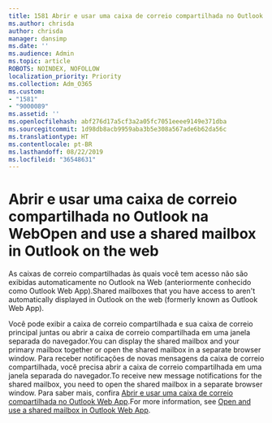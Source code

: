 ```yaml
---
title: 1581 Abrir e usar uma caixa de correio compartilhada no Outlook na Web
ms.author: chrisda
author: chrisda
manager: dansimp
ms.date: ''
ms.audience: Admin
ms.topic: article
ROBOTS: NOINDEX, NOFOLLOW
localization_priority: Priority
ms.collection: Adm_O365
ms.custom:
- "1581"
- "9000089"
ms.assetid: ''
ms.openlocfilehash: abf276d17a5cf3a2a05fc7051eeee9149e371dba
ms.sourcegitcommit: 1d98db8acb9959aba3b5e308a567ade6b62da56c
ms.translationtype: HT
ms.contentlocale: pt-BR
ms.lasthandoff: 08/22/2019
ms.locfileid: "36548631"
---
```

# <a name="open-and-use-a-shared-mailbox-in-outlook-on-the-web"></a><span data-ttu-id="4e534-102">Abrir e usar uma caixa de correio compartilhada no Outlook na Web</span><span class="sxs-lookup"><span data-stu-id="4e534-102">Open and use a shared mailbox in Outlook on the web</span></span>

<span data-ttu-id="4e534-103">As caixas de correio compartilhadas às quais você tem acesso não são exibidas automaticamente no Outlook na Web (anteriormente conhecido como Outlook Web App).</span><span class="sxs-lookup"><span data-stu-id="4e534-103">Shared mailboxes that you have access to aren't automatically displayed in Outlook on the web (formerly known as Outlook Web App).</span></span>

<span data-ttu-id="4e534-104">Você pode exibir a caixa de correio compartilhada e sua caixa de correio principal juntas ou abrir a caixa de correio compartilhada em uma janela separada do navegador.</span><span class="sxs-lookup"><span data-stu-id="4e534-104">You can display the shared mailbox and your primary mailbox together or open the shared mailbox in a separate browser window.</span></span> <span data-ttu-id="4e534-105">Para receber notificações de novas mensagens da caixa de correio compartilhada, você precisa abrir a caixa de correio compartilhada em uma janela separada do navegador.</span><span class="sxs-lookup"><span data-stu-id="4e534-105">To receive new message notifications for the shared mailbox, you need to open the shared mailbox in a separate browser window.</span></span> <span data-ttu-id="4e534-106">Para saber mais, confira [Abrir e usar uma caixa de correio compartilhada no Outlook Web App](https://support.office.com/article/BC127866-42BE-4DE7-92AE-1EF2F787FD5C).</span><span class="sxs-lookup"><span data-stu-id="4e534-106">For more information, see [Open and use a shared mailbox in Outlook Web App](https://support.office.com/article/BC127866-42BE-4DE7-92AE-1EF2F787FD5C).</span></span>
